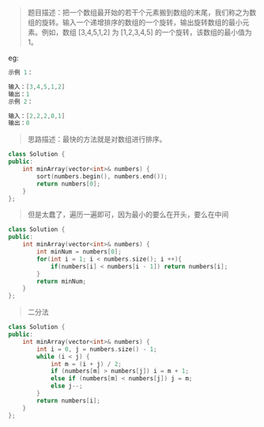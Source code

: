 > 题目描述：把一个数组最开始的若干个元素搬到数组的末尾，我们称之为数组的旋转。输入一个递增排序的数组的一个旋转，输出旋转数组的最小元素。例如，数组 [3,4,5,1,2] 为 [1,2,3,4,5] 的一个旋转，该数组的最小值为1。  
>

eg:

```java
示例 1：

输入：[3,4,5,1,2]
输出：1
示例 2：

输入：[2,2,2,0,1]
输出：0
```

> 思路描述：最快的方法就是对数组进行排序。
>

```C++
class Solution {
public:
    int minArray(vector<int>& numbers) {
        sort(numbers.begin(), numbers.end());
        return numbers[0];
    }
};
```

> 但是太蠢了，遍历一遍即可，因为最小的要么在开头，要么在中间

```C++
class Solution {
public:
    int minArray(vector<int>& numbers) {
        int minNum = numbers[0];
        for(int i = 1; i < numbers.size(); i ++){
            if(numbers[i] < numbers[i - 1]) return numbers[i];
        }
        return minNum;
    }
};
```

> 二分法

```C++
class Solution {
public:
    int minArray(vector<int>& numbers) {
        int i = 0, j = numbers.size() - 1;
        while (i < j) {
            int m = (i + j) / 2;
            if (numbers[m] > numbers[j]) i = m + 1;
            else if (numbers[m] < numbers[j]) j = m;
            else j--;
        }
        return numbers[i];
    }
};
```

